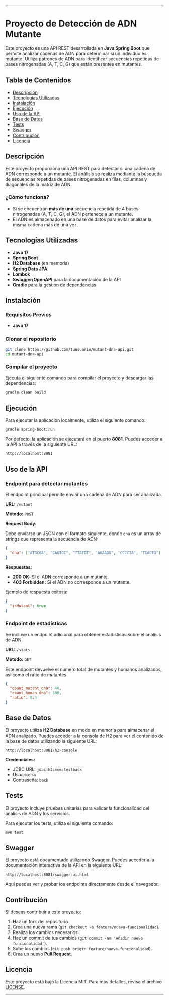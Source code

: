 
---

# Proyecto de Detección de ADN Mutante

Este proyecto es una API REST desarrollada en **Java Spring Boot** que permite analizar cadenas de ADN para determinar si un individuo es mutante. Utiliza patrones de ADN para identificar secuencias repetidas de bases nitrogenadas (A, T, C, G) que están presentes en mutantes.

## Tabla de Contenidos

- [Descripción](#descripción)
- [Tecnologías Utilizadas](#tecnologías-utilizadas)
- [Instalación](#instalación)
- [Ejecución](#ejecución)
- [Uso de la API](#uso-de-la-api)
- [Base de Datos](#base-de-datos)
- [Tests](#tests)
- [Swagger](#swagger)
- [Contribución](#contribución)
- [Licencia](#licencia)

## Descripción

Este proyecto proporciona una API REST para detectar si una cadena de ADN corresponde a un mutante. El análisis se realiza mediante la búsqueda de secuencias repetidas de bases nitrogenadas en filas, columnas y diagonales de la matriz de ADN.

### ¿Cómo funciona?
- Si se encuentran **más de una** secuencia repetida de 4 bases nitrogenadas (A, T, C, G), el ADN pertenece a un mutante.
- El ADN es almacenado en una base de datos para evitar analizar la misma cadena más de una vez.

## Tecnologías Utilizadas

- **Java 17**
- **Spring Boot**
- **H2 Database** (en memoria)
- **Spring Data JPA**
- **Lombok**
- **Swagger/OpenAPI** para la documentación de la API
- **Gradle** para la gestión de dependencias

## Instalación

### Requisitos Previos

- **Java 17**

### Clonar el repositorio

```bash
git clone https://github.com/tuusuario/mutant-dna-api.git
cd mutant-dna-api
```

### Compilar el proyecto

Ejecuta el siguiente comando para compilar el proyecto y descargar las dependencias:

```bash
gradle clean build
```

## Ejecución

Para ejecutar la aplicación localmente, utiliza el siguiente comando:

```bash
gradle spring-boot:run
```

Por defecto, la aplicación se ejecutará en el puerto **8081**. Puedes acceder a la API a través de la siguiente URL:

```
http://localhost:8081
```

## Uso de la API

### Endpoint para detectar mutantes

El endpoint principal permite enviar una cadena de ADN para ser analizada.

**URL:** `/mutant`

**Método:** `POST`

**Request Body:**

Debe enviarse un JSON con el formato siguiente, donde `dna` es un array de strings que representa la secuencia de ADN:

```json
{
  "dna": ["ATGCGA", "CAGTGC", "TTATGT", "AGAAGG", "CCCCTA", "TCACTG"]
}
```

**Respuestas:**

- **200 OK:** Si el ADN corresponde a un mutante.
- **403 Forbidden:** Si el ADN no corresponde a un mutante.

Ejemplo de respuesta exitosa:

```json
{
  "isMutant": true
}
```

### Endpoint de estadísticas

Se incluye un endpoint adicional para obtener estadísticas sobre el análisis de ADN.

**URL:** `/stats`

**Método:** `GET`

Este endpoint devuelve el número total de mutantes y humanos analizados, así como el ratio de mutantes.

```json
{
  "count_mutant_dna": 40,
  "count_human_dna": 100,
  "ratio": 0.4
}
```

## Base de Datos

El proyecto utiliza **H2 Database** en modo en memoria para almacenar el ADN analizado. Puedes acceder a la consola de H2 para ver el contenido de la base de datos utilizando la siguiente URL:

```
http://localhost:8081/h2-console
```

**Credenciales:**

- JDBC URL: `jdbc:h2:mem:testback`
- Usuario: `sa`
- Contraseña: `back`

## Tests

El proyecto incluye pruebas unitarias para validar la funcionalidad del análisis de ADN y los servicios.

Para ejecutar los tests, utiliza el siguiente comando:

```bash
mvn test
```

## Swagger

El proyecto está documentado utilizando Swagger. Puedes acceder a la documentación interactiva de la API en la siguiente URL:

```
http://localhost:8081/swagger-ui.html
```

Aquí puedes ver y probar los endpoints directamente desde el navegador.

## Contribución

Si deseas contribuir a este proyecto:

1. Haz un fork del repositorio.
2. Crea una nueva rama (`git checkout -b feature/nueva-funcionalidad`).
3. Realiza los cambios necesarios.
4. Haz un commit de tus cambios (`git commit -am 'Añadir nueva funcionalidad'`).
5. Sube los cambios (`git push origin feature/nueva-funcionalidad`).
6. Crea un nuevo **Pull Request**.

## Licencia

Este proyecto está bajo la Licencia MIT. Para más detalles, revisa el archivo [LICENSE](LICENSE).

---

